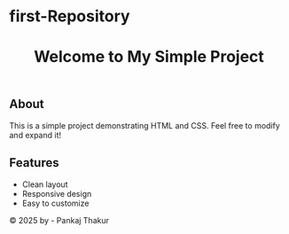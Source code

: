 # first-Repository
<!DOCTYPE html>
<html lang="en">
<head>
    <meta charset="UTF-8">
    <title>Simple HTML & CSS Thing</title>
    <link rel="stylesheet" href="styles.css">
</head>
<body>
    <header>
        <h1>Welcome to My Simple Project</h1>
    </header>
    <main>
        <section>
            <h2>About</h2>
            <p>This is a simple project demonstrating HTML and CSS. Feel free to modify and expand it!</p>
        </section>
        <section>
            <h2>Features</h2>
            <ul>
                <li>Clean layout</li>
                <li>Responsive design</li>
                <li>Easy to customize</li>
            </ul>
        </section>
    </main>
    <footer>
        <p>&copy; 2025 by - Pankaj Thakur</p>
    </footer>
</body>
</html>

